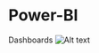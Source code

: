 # Power-BI
Dashboards
![Alt text](/relative/https://github.com/AlexDavidCh/Power-BI/blob/main/Modelos/cajeros.PNG?raw=true "Optional Title")
